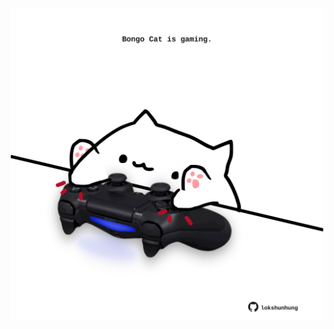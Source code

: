 <!-- built at 01/03/2023, 06:00:52 UTC -->
<p align="center">
  <img width="500" height="500" src="./ReadmeImage.svg">
</p>
